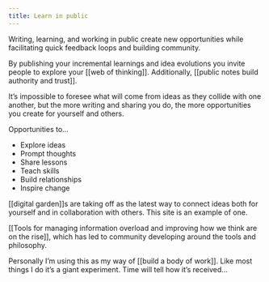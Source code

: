 ```yaml
---
title: Learn in public
---
```

Writing, learning, and working in public create new opportunities while facilitating quick feedback loops and building community.

By publishing your incremental learnings and idea evolutions you invite people to explore your [[web of thinking]]. Additionally, [[public notes build authority and trust]].

It’s impossible to foresee what will come from ideas as they collide with one another, but the more writing and sharing you do, the more opportunities you create for yourself and others.

Opportunities to…
* Explore ideas
* Prompt thoughts
* Share lessons
* Teach skills
* Build relationships
* Inspire change

[[digital garden]]s are taking off as the latest way to connect ideas both for yourself and in collaboration with others. This site is an example of one.

[[Tools for managing information overload and improving how we think are on the rise]], which has led to community developing around the tools and philosophy.

Personally I’m using this as my way of [[build a body of work]]. Like most things I do it’s a giant experiment. Time will tell how it’s received…
